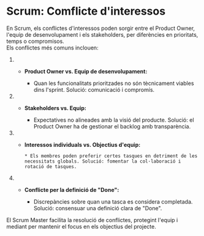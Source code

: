 # Scrum: Comflicte d'interessos 

En Scrum, els conflictes d'interessos poden sorgir entre el Product Owner, l'equip de desenvolupament i els stakeholders, per diferències en prioritats, temps o compromisos.<br>
Els conflictes més comuns inclouen:<br>

1. * __Product Owner vs. Equip de desenvolupament:__

        * Quan les funcionalitats prioritzades no són tècnicament viables dins l'sprint. Solució: comunicació i compromís.

2. * __Stakeholders vs. Equip:__

        * Expectatives no alineades amb la visió del producte. Solució: el Product Owner ha de gestionar el backlog amb transparència.

3. * __Interessos individuals vs. Objectius d'equip:__ 

         * Els membres poden preferir certes tasques en detriment de les necessitats globals. Solució: fomentar la col·laboració i rotació de tasques.

4. * __Conflicte per la definició de "Done":__

        * Discrepàncies sobre quan una tasca es considera completada. Solució: consensuar una definició clara de "Done".

El Scrum Master facilita la resolució de conflictes, protegint l'equip i mediant per mantenir el focus en els objectius del projecte.
